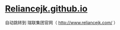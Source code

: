 # [Reliancejk.github.io](https://reliancehk.github.io/Web/)

自动跳转到 瑞联集团官网（ http://www.reliancejk.com/ ） 
